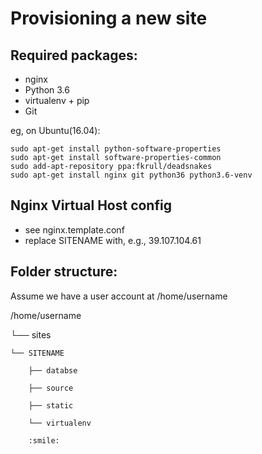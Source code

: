 Provisioning a new site
=======================

## Required packages:

* nginx
* Python 3.6
* virtualenv + pip
* Git

eg, on Ubuntu(16.04):

    sudo apt-get install python-software-properties
    sudo apt-get install software-properties-common
    sudo add-apt-repository ppa:fkrull/deadsnakes
    sudo apt-get install nginx git python36 python3.6-venv

## Nginx Virtual Host config

* see nginx.template.conf
* replace SITENAME with, e.g., 39.107.104.61

## Folder structure:
Assume we have a user account at /home/username

/home/username

└── sites

    └── SITENAME

        ├── databse

        ├── source

        ├── static

        └── virtualenv
        
        :smile: